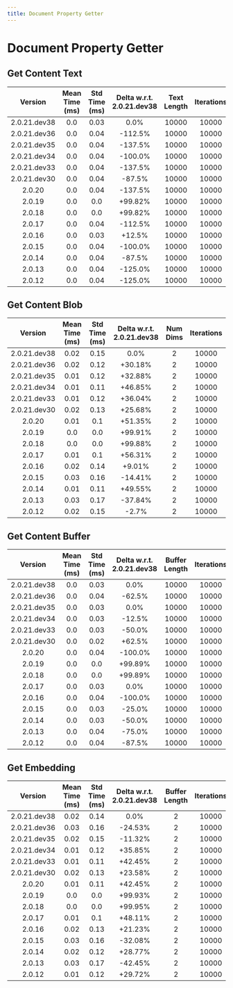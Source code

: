 ```yaml
---
title: Document Property Getter
---
```

# Document Property Getter

## Get Content Text

| Version | Mean Time (ms) | Std Time (ms) | Delta w.r.t. 2.0.21.dev38 | Text Length | Iterations |
| :---: | :---: | :---: | :---: | :---: | :---: |
| 2.0.21.dev38 | 0.0 | 0.03 | 0.0% | 10000 | 10000 |
| 2.0.21.dev36 | 0.0 | 0.04 | -112.5% | 10000 | 10000 |
| 2.0.21.dev35 | 0.0 | 0.04 | -137.5% | 10000 | 10000 |
| 2.0.21.dev34 | 0.0 | 0.04 | -100.0% | 10000 | 10000 |
| 2.0.21.dev33 | 0.0 | 0.04 | -137.5% | 10000 | 10000 |
| 2.0.21.dev30 | 0.0 | 0.04 | -87.5% | 10000 | 10000 |
| 2.0.20 | 0.0 | 0.04 | -137.5% | 10000 | 10000 |
| 2.0.19 | 0.0 | 0.0 | +99.82% | 10000 | 10000 |
| 2.0.18 | 0.0 | 0.0 | +99.82% | 10000 | 10000 |
| 2.0.17 | 0.0 | 0.04 | -112.5% | 10000 | 10000 |
| 2.0.16 | 0.0 | 0.03 | +12.5% | 10000 | 10000 |
| 2.0.15 | 0.0 | 0.04 | -100.0% | 10000 | 10000 |
| 2.0.14 | 0.0 | 0.04 | -87.5% | 10000 | 10000 |
| 2.0.13 | 0.0 | 0.04 | -125.0% | 10000 | 10000 |
| 2.0.12 | 0.0 | 0.04 | -125.0% | 10000 | 10000 |
## Get Content Blob

| Version | Mean Time (ms) | Std Time (ms) | Delta w.r.t. 2.0.21.dev38 | Num Dims | Iterations |
| :---: | :---: | :---: | :---: | :---: | :---: |
| 2.0.21.dev38 | 0.02 | 0.15 | 0.0% | 2 | 10000 |
| 2.0.21.dev36 | 0.02 | 0.12 | +30.18% | 2 | 10000 |
| 2.0.21.dev35 | 0.01 | 0.12 | +32.88% | 2 | 10000 |
| 2.0.21.dev34 | 0.01 | 0.11 | +46.85% | 2 | 10000 |
| 2.0.21.dev33 | 0.01 | 0.12 | +36.04% | 2 | 10000 |
| 2.0.21.dev30 | 0.02 | 0.13 | +25.68% | 2 | 10000 |
| 2.0.20 | 0.01 | 0.1 | +51.35% | 2 | 10000 |
| 2.0.19 | 0.0 | 0.0 | +99.91% | 2 | 10000 |
| 2.0.18 | 0.0 | 0.0 | +99.88% | 2 | 10000 |
| 2.0.17 | 0.01 | 0.1 | +56.31% | 2 | 10000 |
| 2.0.16 | 0.02 | 0.14 | +9.01% | 2 | 10000 |
| 2.0.15 | 0.03 | 0.16 | -14.41% | 2 | 10000 |
| 2.0.14 | 0.01 | 0.11 | +49.55% | 2 | 10000 |
| 2.0.13 | 0.03 | 0.17 | -37.84% | 2 | 10000 |
| 2.0.12 | 0.02 | 0.15 | -2.7% | 2 | 10000 |
## Get Content Buffer

| Version | Mean Time (ms) | Std Time (ms) | Delta w.r.t. 2.0.21.dev38 | Buffer Length | Iterations |
| :---: | :---: | :---: | :---: | :---: | :---: |
| 2.0.21.dev38 | 0.0 | 0.03 | 0.0% | 10000 | 10000 |
| 2.0.21.dev36 | 0.0 | 0.04 | -62.5% | 10000 | 10000 |
| 2.0.21.dev35 | 0.0 | 0.03 | 0.0% | 10000 | 10000 |
| 2.0.21.dev34 | 0.0 | 0.03 | -12.5% | 10000 | 10000 |
| 2.0.21.dev33 | 0.0 | 0.03 | -50.0% | 10000 | 10000 |
| 2.0.21.dev30 | 0.0 | 0.02 | +62.5% | 10000 | 10000 |
| 2.0.20 | 0.0 | 0.04 | -100.0% | 10000 | 10000 |
| 2.0.19 | 0.0 | 0.0 | +99.89% | 10000 | 10000 |
| 2.0.18 | 0.0 | 0.0 | +99.89% | 10000 | 10000 |
| 2.0.17 | 0.0 | 0.03 | 0.0% | 10000 | 10000 |
| 2.0.16 | 0.0 | 0.04 | -100.0% | 10000 | 10000 |
| 2.0.15 | 0.0 | 0.03 | -25.0% | 10000 | 10000 |
| 2.0.14 | 0.0 | 0.03 | -50.0% | 10000 | 10000 |
| 2.0.13 | 0.0 | 0.04 | -75.0% | 10000 | 10000 |
| 2.0.12 | 0.0 | 0.04 | -87.5% | 10000 | 10000 |
## Get Embedding

| Version | Mean Time (ms) | Std Time (ms) | Delta w.r.t. 2.0.21.dev38 | Buffer Length | Iterations |
| :---: | :---: | :---: | :---: | :---: | :---: |
| 2.0.21.dev38 | 0.02 | 0.14 | 0.0% | 2 | 10000 |
| 2.0.21.dev36 | 0.03 | 0.16 | -24.53% | 2 | 10000 |
| 2.0.21.dev35 | 0.02 | 0.15 | -11.32% | 2 | 10000 |
| 2.0.21.dev34 | 0.01 | 0.12 | +35.85% | 2 | 10000 |
| 2.0.21.dev33 | 0.01 | 0.11 | +42.45% | 2 | 10000 |
| 2.0.21.dev30 | 0.02 | 0.13 | +23.58% | 2 | 10000 |
| 2.0.20 | 0.01 | 0.11 | +42.45% | 2 | 10000 |
| 2.0.19 | 0.0 | 0.0 | +99.93% | 2 | 10000 |
| 2.0.18 | 0.0 | 0.0 | +99.95% | 2 | 10000 |
| 2.0.17 | 0.01 | 0.1 | +48.11% | 2 | 10000 |
| 2.0.16 | 0.02 | 0.13 | +21.23% | 2 | 10000 |
| 2.0.15 | 0.03 | 0.16 | -32.08% | 2 | 10000 |
| 2.0.14 | 0.02 | 0.12 | +28.77% | 2 | 10000 |
| 2.0.13 | 0.03 | 0.17 | -42.45% | 2 | 10000 |
| 2.0.12 | 0.01 | 0.12 | +29.72% | 2 | 10000 |
